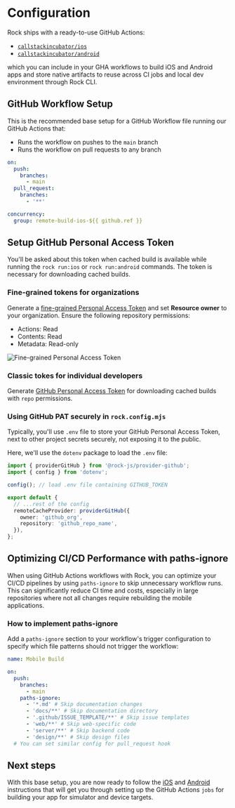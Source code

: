 # Configuration

Rock ships with a ready-to-use GitHub Actions:

- [`callstackincubator/ios`](https://github.com/callstackincubator/ios)
- [`callstackincubator/android`](https://github.com/callstackincubator/android)

which you can include in your GHA workflows to build iOS and Android apps and store native artifacts to reuse across CI jobs and local dev environment through Rock CLI.

## GitHub Workflow Setup

This is the recommended base setup for a GitHub Workflow file running our GitHub Actions that:

- Runs the workflow on pushes to the `main` branch
- Runs the workflow on pull requests to any branch

```yaml
on:
  push:
    branches:
      - main
  pull_request:
    branches:
      - '**'

concurrency:
  group: remote-build-ios-${{ github.ref }}
```

## Setup GitHub Personal Access Token

You'll be asked about this token when cached build is available while running the `rock run:ios` or `rock run:android` commands. The token is necessary for downloading cached builds.

### Fine-grained tokens for organizations

Generate a [fine-grained Personal Access Token](https://github.com/settings/personal-access-tokens/new) and set **Resource owner** to your organization. Ensure the following repository permissions:

- Actions: Read
- Contents: Read
- Metadata: Read-only

![Fine-grained Personal Access Token](../assets/github-pat.png)

### Classic tokes for individual developers

Generate [GitHub Personal Access Token](https://github.com/settings/tokens/new?scopes=repo) for downloading cached builds with `repo` permissions.

### Using GitHub PAT securely in `rock.config.mjs`

Typically, you'll use `.env` file to store your GitHub Personal Access Token, next to other project secrets securely, not exposing it to the public.

Here, we'll use the `dotenv` package to load the `.env` file:

```ts title="rock.config.mjs"
import { providerGitHub } from '@rock-js/provider-github';
import { config } from 'dotenv';

config(); // load .env file containing GITHUB_TOKEN

export default {
  // ...rest of the config
  remoteCacheProvider: providerGitHub({
    owner: 'github_org',
    repository: 'github_repo_name',
  }),
};
```

## Optimizing CI/CD Performance with paths-ignore

When using GitHub Actions workflows with Rock, you can optimize your CI/CD pipelines by using `paths-ignore` to skip unnecessary workflow runs. This can significantly reduce CI time and costs, especially in large repositories where not all changes require rebuilding the mobile applications.

### How to implement paths-ignore

Add a `paths-ignore` section to your workflow's trigger configuration to specify which file patterns should not trigger the workflow:

```yaml
name: Mobile Build

on:
  push:
    branches:
      - main
    paths-ignore:
      - '*.md' # Skip documentation changes
      - 'docs/**' # Skip documentation directory
      - '.github/ISSUE_TEMPLATE/**' # Skip issue templates
      - 'web/**' # Skip web-specific code
      - 'server/**' # Skip backend code
      - 'design/**' # Skip design files
  # You can set similar config for pull_request hook
```

## Next steps

With this base setup, you are now ready to follow the [iOS](./ios.md) and [Android](./android.md) instructions that will get you through setting up the GitHub Actions `jobs` for building your app for simulator and device targets.
